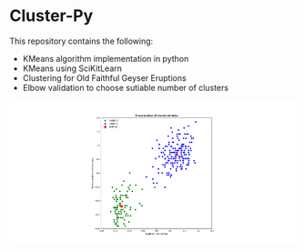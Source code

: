 # Cluster-Py

This repository contains the following:

- KMeans algorithm implementation in python
- KMeans using SciKitLearn
- Clustering for Old Faithful Geyser Eruptions
- Elbow validation to choose sutiable number of clusters

![Clustering for Old Faithful Geyser Eruptions](https://raw.githubusercontent.com/mmf/Cluster-Py/master/charts/cluster_geyser_erupt.png)
